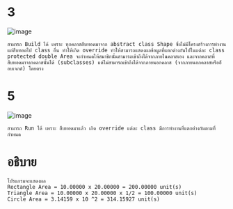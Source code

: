 # 3 #
![image](https://github.com/ThanaloekKaisai/03376836-OOP-2566-Lab-12/assets/144195683/56b8be49-76b2-437d-bd31-8343d9da938c)
```
สามารถ Build ได้ เพราะ ทุกคลาสสืบทอดมาจาก abstract class Shape ซึ่งไม่มีโครงสร้างการทำงาน แต่สืบทอดไป class อื่น ทำให้เกิด override ทำให้สามารถแสดงผลข้อมูลที่แตกต่างกันไปในแต่ละ class
protected double Area จะกำหนดให้สมาชิกนั้นสามารถเข้าถึงได้จากภายในคลาสเอง และจากคลาสที่สืบทอดมาจากคลาสนั้นได้ (subclasses) แต่ไม่สามารถเข้าถึงได้จากภายนอกคลาส (จากภายนอกคลาสหรืออ็อบเจกต์) โดยตรง
```
# 5 #
![image](https://github.com/ThanaloekKaisai/03376836-OOP-2566-Lab-12/assets/144195683/2ded651a-fe31-46a5-aa60-a0cedab2cc5b)
```
สามารถ Run ได้ เพราะ สืบทอดมาแล้ว เกิด override แต่ละ class มีการทำงานที่แตกต่างกันตามที่กำหนด
```
# อธิบาย # 
```
โปรแกรมจะแสดงผล
Rectangle Area = 10.00000 x 20.00000 = 200.00000 unit(s)
Triangle Area = 10.00000 x 20.00000 x 1/2 = 100.00000 unit(s)
Circle Area = 3.14159 x 10 ^2 = 314.15927 unit(s)
